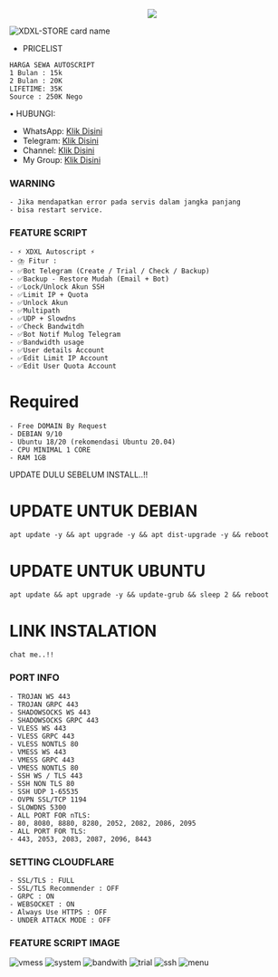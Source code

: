 <p align="center">  
  <img src="https://readme-typing-svg.herokuapp.com?color=%2336BCF7&center=true&vCenter=true&lines=Welcome%20To%20My%20Github" />  
</p>

![XDXL-STORE card name](https://cardivo.vercel.app/api?name=XDXL-STORE&description=Hi,%20everyone!%20and%20Nice%20to%20meet%20you%20%F0%9F%91%8B&image=https://github.com/pusoxx/ver3/raw/main/1686655025212.png?v=4&backgroundColor=%23ecf0f1&telegram=/&github=xdxlVPN&pattern=leaf&colorPattern=%23eaeaea)
- PRICELIST
```
HARGA SEWA AUTOSCRIPT 
1 Bulan : 15k
2 Bulan : 20K
LIFETIME: 35K
Source : 250K Nego
```
• HUBUNGI:
- WhatsApp: [Klik Disini](https://wa.me/6285935195701)
- Telegram: [Klik Disini](https://t.me/xdxl_store)
- Channel: [Klik Disini](https://t.me/xdxl_vpn)
- My Group: [Klik Disini](https://xdxl_grup)

### WARNING
```
- Jika mendapatkan error pada servis dalam jangka panjang
- bisa restart service.
```

### FEATURE SCRIPT
```
- ⚡ XDXL Autoscript ⚡
- ⛈️ Fitur :
- ✅Bot Telegram (Create / Trial / Check / Backup)
- ✅Backup - Restore Mudah (Email + Bot)
- ✅Lock/Unlock Akun SSH
- ✅Limit IP + Quota
- ✅Unlock Akun
- ✅Multipath
- ✅UDP + Slowdns
- ✅Check Bandwitdh
- ✅Bot Notif Mulog Telegram
- ✅Bandwidth usage
- ✅User details Account
- ✅Edit Limit IP Account
- ✅Edit User Quota Account
```

# Required
```
- Free DOMAIN By Request
- DEBIAN 9/10
- Ubuntu 18/20 (rekomendasi Ubuntu 20.04) 
- CPU MINIMAL 1 CORE
- RAM 1GB
```

UPDATE DULU SEBELUM INSTALL..!! 

# UPDATE UNTUK DEBIAN
```
apt update -y && apt upgrade -y && apt dist-upgrade -y && reboot
```
# UPDATE UNTUK UBUNTU
```
apt update && apt upgrade -y && update-grub && sleep 2 && reboot
```
# LINK INSTALATION
```
chat me..!!
```

### PORT INFO
```
- TROJAN WS 443
- TROJAN GRPC 443
- SHADOWSOCKS WS 443
- SHADOWSOCKS GRPC 443
- VLESS WS 443
- VLESS GRPC 443
- VLESS NONTLS 80
- VMESS WS 443
- VMESS GRPC 443
- VMESS NONTLS 80
- SSH WS / TLS 443
- SSH NON TLS 80
- SSH UDP 1-65535
- OVPN SSL/TCP 1194
- SLOWDNS 5300
- ALL PORT FOR nTLS:
- 80, 8080, 8880, 8280, 2052, 2082, 2086, 2095
- ALL PORT FOR TLS:
- 443, 2053, 2083, 2087, 2096, 8443
```

### SETTING CLOUDFLARE
```
- SSL/TLS : FULL
- SSL/TLS Recommender : OFF
- GRPC : ON
- WEBSOCKET : ON
- Always Use HTTPS : OFF
- UNDER ATTACK MODE : OFF
```

### FEATURE SCRIPT IMAGE
![vmess]( )
![system]( )
![bandwith]( )
![trial]( )
![ssh]( )
![menu]( )
